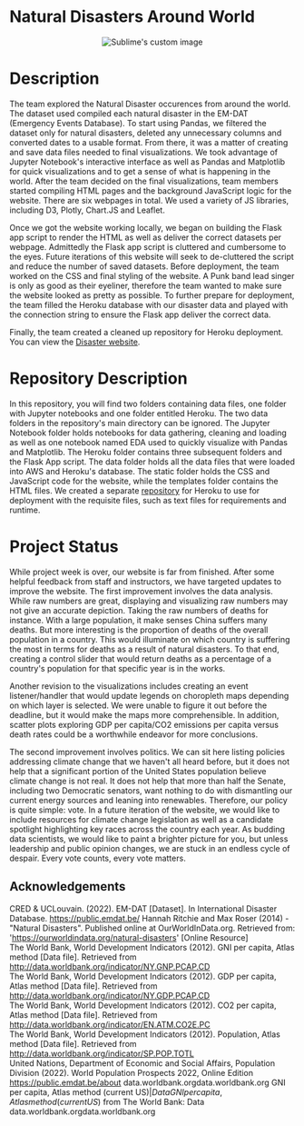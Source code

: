 # Natural Disasters Around World

<p align="center">
  <img src="https://encrypted-tbn0.gstatic.com/images?q=tbn:ANd9GcRGoJJBsuXLDEAUAk7qqQg-URz8Odn4BADnIA&usqp=CAU" alt="Sublime's custom image"/>
</p>

# Description
The team explored the Natural Disaster occurences from around the world. The dataset used compiled each natural disaster in the EM-DAT (Emergency Events Database). To start using Pandas, we filtered the dataset only for natural disasters, deleted any unnecessary columns and converted dates to a usable format. From there, it was a matter of creating and save data files needed to final visualizations. We took advantage of Jupyter Notebook's interactive interface as well as Pandas and Matplotlib for quick visualizations and to get a sense of what is happening in the world. After the team decided on the final visualizations, team members started compiling HTML pages and the background JavaScript logic for the website. There are six webpages in total. We used a variety of JS libraries, including D3, Plotly, Chart.JS and Leaflet.

Once we got the website working locally, we began on building the Flask app script to render the HTML as well as deliver the correct datasets per webpage. Admittedly the Flask app script is cluttered and cumbersome to the eyes. Future iterations of this website will seek to de-cluttered the script and reduce the number of saved datasets. Before deployment, the team worked on the CSS and final styling of the website. A Punk band lead singer is only as good as their eyeliner, therefore the team wanted to make sure the website looked as pretty as possible. To further prepare for deployment, the team filled the Heroku database with our disaster data and played with the connection string to ensure the Flask app deliver the correct data.

Finally, the team created a cleaned up repository for Heroku deployment. You can view the [Disaster website](https://n-disaster.herokuapp.com/).

# Repository Description
In this repository, you will find two folders containing data files, one folder with Jupyter notebooks and one folder entitled Heroku. The two data folders in the repository's main directory can be ignored. The Jupyter Notebook folder holds notebooks for data gathering, cleaning and loading as well as one notebook named EDA used to quickly visualize with Pandas and Matplotlib. The Heroku folder contains three subsequent folders and the Flask App script. The data folder holds all the data files that were loaded into AWS and Heroku's database. The static folder holds the CSS and JavaScript code for the website, while the templates folder contains the HTML files. We created a separate [repository](https://github.com/nitchon/disasters) for Heroku to use for deployment with the requisite files, such as text files for requirements and runtime.

# Project Status
While project week is over, our website is far from finished. After some helpful feedback from staff and instructors, we have targeted updates to improve the website. The first improvement involves the data analysis. While raw numbers are great, displaying and visualizing raw numbers may not give an accurate depiction. Taking the raw numbers of deaths for instance. With a large population, it make senses China suffers many deaths. But more interesting is the proportion of deaths of the overall population in a country. This would illuminate on which country is suffering the most in terms for deaths as a result of natural disasters. To that end, creating a control slider that would return deaths as a percentage of a country's population for that specific year is in the works.

Another revision to the visualizations includes creating an event listener/handler that would update legends on choropleth maps depending on which layer is selected. We were unable to figure it out before the deadline, but it would make the maps more comprehensible. In addition, scatter plots exploring GDP per capita/CO2 emissions per capita versus death rates could be a worthwhile endeavor for more conclusions.

The second improvement involves politics. We can sit here listing policies addressing climate change that we haven't all heard before, but it does not help that a significant portion of the United States population believe climate change is not real. It does not help that more than half the Senate, including two Democratic senators, want nothing to do with dismantling our current energy sources and leaning into renewables. Therefore, our policy is quite simple: vote. In a future iteration of the website, we would like to include resources for climate change legislation as well as a candidate spotlight highlighting key races across the country each year. As budding data scientists, we would like to paint a brighter picture for you, but unless leadership and public opinion changes, we are stuck in an endless cycle of despair. Every vote counts, every vote matters.




## Acknowledgements

CRED & UCLouvain. (2022). EM-DAT [Dataset]. In International Disaster Database. https://public.emdat.be/
Hannah Ritchie and Max Roser (2014) - "Natural Disasters". Published online at OurWorldInData.org. Retrieved from: 'https://ourworldindata.org/natural-disasters' [Online Resource]  
The World Bank, World Development Indicators (2012). GNI per capita, Atlas method [Data file]. Retrieved from http://data.worldbank.org/indicator/NY.GNP.PCAP.CD  
The World Bank, World Development Indicators (2012). GDP per capita, Atlas method [Data file]. Retrieved from http://data.worldbank.org/indicator/NY.GDP.PCAP.CD  
The World Bank, World Development Indicators (2012). CO2 per capita, Atlas method [Data file]. Retrieved from http://data.worldbank.org/indicator/EN.ATM.CO2E.PC  
The World Bank, World Development Indicators (2012). Population, Atlas method [Data file]. Retrieved from http://data.worldbank.org/indicator/SP.POP.TOTL  
United Nations, Department of Economic and Social Affairs, Population Division (2022). World Population Prospects 2022, Online Edition
https://public.emdat.be/about
data.worldbank.orgdata.worldbank.org
GNI per capita, Atlas method (current US$) | Data  
GNI per capita, Atlas method (current US$) from The World Bank: Data  
data.worldbank.orgdata.worldbank.org  



